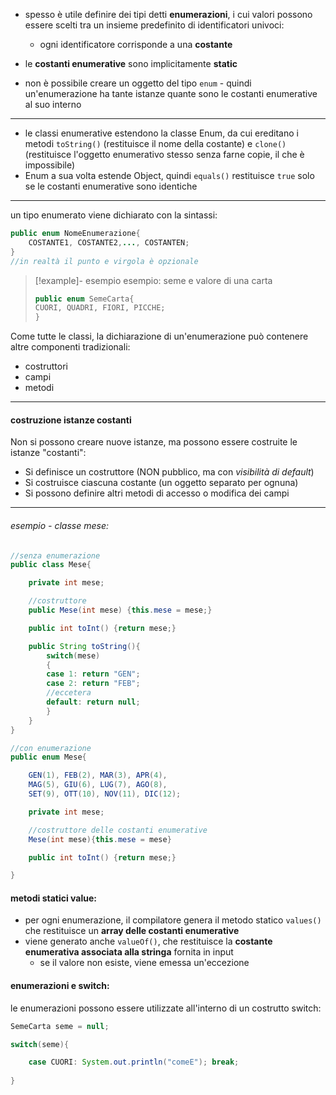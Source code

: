 - spesso è utile definire dei tipi detti **enumerazioni**, i cui valori possono essere scelti tra un insieme predefinito di identificatori univoci:
	- ogni identificatore corrisponde a una **costante**

- le **costanti enumerative** sono implicitamente **static**
- non è possibile creare un oggetto del tipo `enum` - quindi un'enumerazione ha tante istanze quante sono le costanti enumerative al suo interno
--- 
- le classi enumerative estendono la classe Enum, da cui ereditano i metodi `toString()` (restituisce il nome della costante) e `clone()` (restituisce l'oggetto enumerativo stesso senza farne copie, il che è impossibile)
- Enum a sua volta estende Object, quindi `equals()` restituisce `true` solo se le costanti enumerative sono identiche

--- 
un tipo enumerato viene dichiarato con la sintassi:
```java
public enum NomeEnumerazione{
	COSTANTE1, COSTANTE2,..., COSTANTEN;
}
//in realtà il punto e virgola è opzionale
```

>[!example]- esempio
>esempio: seme e valore di una carta
>```java
>public enum SemeCarta{
>CUORI, QUADRI, FIORI, PICCHE;
>}
>```

Come tutte le classi, la dichiarazione di un'enumerazione può contenere altre componenti tradizionali:
- costruttori
- campi
- metodi
--- 
#### costruzione istanze costanti
Non si possono creare nuove istanze, ma possono essere costruite le istanze "costanti":
- Si definisce un costruttore (NON pubblico, ma con *visibilità di default*)
- Si costruisce ciascuna costante (un oggetto separato per ognuna)
- Si possono definire altri metodi di accesso o modifica dei campi
--- 
###### esempio - classe mese: 
```java
//senza enumerazione
public class Mese{

	private int mese;

	//costruttore
	public Mese(int mese) {this.mese = mese;}

	public int toInt() {return mese;}

	public String toString(){
		switch(mese)
		{
		case 1: return "GEN";
		case 2: return "FEB";
		//eccetera
		default: return null;
		}
	}
}

//con enumerazione
public enum Mese{

	GEN(1), FEB(2), MAR(3), APR(4), 
	MAG(5), GIU(6), LUG(7), AGO(8),
	SET(9), OTT(10), NOV(11), DIC(12);

	private int mese;

	//costruttore delle costanti enumerative
	Mese(int mese){this.mese = mese}

	public int toInt() {return mese;}

}

```

#### metodi statici value:
- per ogni enumerazione, il compilatore genera il metodo statico `values()` che restituisce un **array delle costanti enumerative**
- viene generato anche `valueOf()`, che restituisce la **costante enumerativa associata alla stringa** fornita in input
	- se il valore non esiste, viene emessa un'eccezione

#### enumerazioni e switch:
le enumerazioni possono essere utilizzate all'interno di un costrutto switch:
```java
SemeCarta seme = null;

switch(seme){

	case CUORI: System.out.println("comeE"); break;
	
}
```

